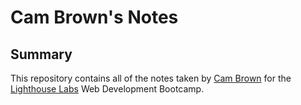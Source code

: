 # Cam Brown's Notes

## Summary

This repository contains all of the notes taken by [Cam Brown](https://github.com/CamBrown101) for the [Lighthouse Labs](https://www.lighthouselabs.ca/) Web Development Bootcamp.
